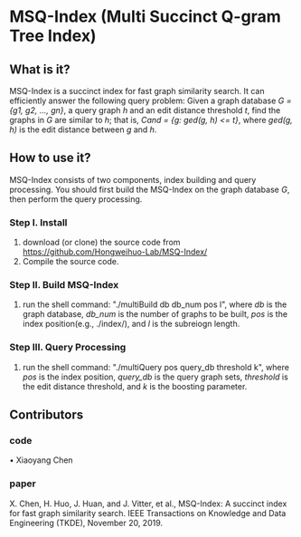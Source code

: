# MSQ-Index (Multi Succinct Q-gram Tree Index)

## What is it?
MSQ-Index is a succinct index for fast graph similarity search. It can efficiently answer the following query problem: Given a graph database *G = {g1, g2, ..., gn}*, a query graph *h* and an edit distance threshold *t*, find the graphs in *G* are similar to *h*; that is, *Cand = {g: ged(g, h) <= t}*, where *ged(g, h)* is the edit distance between *g* and *h*.
	 
## How to use it?
   MSQ-Index consists of two components, index building and query processing. You should first build the MSQ-Index on the graph database *G*, then perform the query processing. 
### Step I. Install
   1. download (or clone) the source code from https://github.com/Hongweihuo-Lab/MSQ-Index/
   2. Compile the source code. 
### Step II. Build MSQ-Index 
   1. run the shell command: "./multiBuild db db_num pos l", where *db* is the graph database, *db_num* is the number of graphs to be built, *pos* is the index position(e.g., ./index/), and *l* is the subreiogn length. 
### Step III. Query Processing
   1. run the shell command: "./multiQuery pos query_db threshold k", where *pos* is the index position, *query_db* is the query graph sets, *threshold* is the edit distance threshold, and *k* is the boosting 
   parameter. 

## Contributors
### code
•	Xiaoyang Chen 
### paper
X. Chen, H. Huo, J. Huan, and J. Vitter, et al., MSQ-Index: A succinct index for fast graph similarity search. IEEE Transactions on Knowledge and Data Engineering (TKDE), November 20, 2019. 
